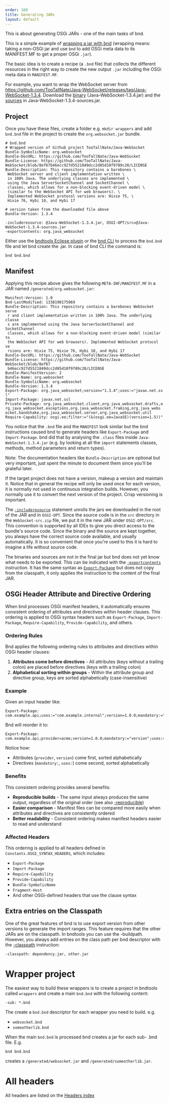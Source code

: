 ```yaml
---
order: 160
title: Generating JARs
layout: default
---
```


This is about generating OSGi JARs - one of the main tasks of bnd.

This is a simple example of [wrapping a jar with bnd](/chapters/390-wrapping.html) (wrapping means: taking a non-OSGi jar and use `bnd` to add OSGi meta data to its MANIFEST.MF to get a proper OSGi `.jar`). 

The basic idea is to create a recipe (a `.bnd` file) that collects the different resources in the right way to create the new output `.jar` including the OSGi meta data in `MANIFEST.MF`.

For example, you want to wrap the WebSocket server from https://github.com/TooTallNate/Java-WebSocket/releases/tag/Java-WebSocket-1.3.4. Download the [binary](https://github.com/TooTallNate/Java-WebSocket/releases/download/Java-WebSocket-1.3.4/Java-WebSocket-1.3.4.jar) (Java-WebSocket-1.3.4.jar) and the [sources](https://github.com/TooTallNate/Java-WebSocket/releases/download/Java-WebSocket-1.3.4/Java-WebSocket-1.3.4-sources.jar) in Java-WebSocket-1.3.4-sources.jar. 

## Project

Once you have these files, create a folder e.g. `mkdir wrappers` and add `bnd.bnd` file in the project to create the `org.websocket.jar` bundle.

    # bnd.bnd
    # Wrapped version of Github project TooTallNate/Java-WebSocket
    Bundle-SymbolicName: org.websocket
    Bundle-DocURL: https://github.com/TooTallNate/Java-WebSocket
    Bundle-License: https://github.com/TooTallNate/Java-WebSocket/blob/8ef67b46ecc927d5521849dcc2d85d10f9789c20/LICENSE
    Bundle-Description: This repository contains a barebones \
     WebSocket server and client implementation written \
     in 100% Java. The underlying classes are implemented \
     using the Java ServerSocketChannel and SocketChannel \
     classes, which allows for a non-blocking event-driven model \
     (similar to the WebSocket API for web browsers). \
     Implemented WebSocket protocol versions are: Hixie 75, \
     Hixie 76, Hybi 10, and Hybi 17

    # version taken from the downloaded file above
    Bundle-Version: 1.3.4

    -includeresource: @Java-WebSocket-1.3.4.jar, OSGI-OPT/src=@Java-WebSocket-1.3.4-sources.jar
    -exportcontents: org.java_websocket

Either use the [bndtools Eclipse plugin](https://bndtools.org/) or the [bnd CLI](/chapters/400-commands.html) to process the `bnd.bnd` file and let bnd create the .jar. In case of bnd CLI the command is:

    bnd bnd.bnd


## Manifest

Applying this recipe above gives the following `META-INF/MANIFEST.MF` in a JAR named `/generated/org.websocket.jar`:

    Manifest-Version: 1.0
    Bnd-LastModified: 1338190175969
    Bundle-Description: This repository contains a barebones WebSocket serve
     r and client implementation written in 100% Java. The underlying classe
     s are implemented using the Java ServerSocketChannel and SocketChannel 
     classes, which allows for a non-blocking event-driven model (similar to
     the WebSocket API for web browsers). Implemented WebSocket protocol ve
     rsions are: Hixie 75, Hixie 76, Hybi 10, and Hybi 17
    Bundle-DocURL: https://github.com/TooTallNate/Java-WebSocket
    Bundle-License: https://github.com/TooTallNate/Java-WebSocket/blob/8ef67
     b46ecc927d5521849dcc2d85d10f9789c20/LICENSE
    Bundle-ManifestVersion: 2
    Bundle-Name: org.websocket
    Bundle-SymbolicName: org.websocket
    Bundle-Version: 1.3.4
    Export-Package: org.java_websocket;version="1.3.4";uses:="javax.net.ss
    l"
    Import-Package: javax.net.ssl
    Private-Package: org.java_websocket.client,org.java_websocket.drafts,o
    rg.java_websocket.exceptions,org.java_websocket.framing,org.java_webs
    ocket.handshake,org.java_websocket.server,org.java_websocket.util
    Require-Capability: osgi.ee;filter:="(&(osgi.ee=JavaSE)(version=1.5))"



You notice that the `.bnd` file and the `MANIFEST` look similar but the bnd instructions caused bnd to generate headers like `Export-Package` and `Import-Package`. bnd did that by analysing the `.class` files inside `Java-WebSocket-1.3.4.jar` (e.g. by looking at all the `import` statements classes, methods, method parameters and return types).

Note: The documentation headers like `Bundle-Description` are optional but very important, just spent the minute to document them since you'll be grateful later.

If the target project does not have a version, makeup a version and maintain it. Notice that in general the recipe will only be used once for each version, it is normally not used in continuous integration builds. However, you normally use it to convert the next version of the project. Crisp versioning is important.

The [`-includeresource`](/instructions/includeresource.html) statement unrolls the jars we downloaded in the root of the JAR and in `OSGI-OPT`. Since the source code is in the `src` directory in the  `WebSocket-src.zip` file, we put it in the new JAR under `OSGI-OPT/src`. This convention is supported by all IDEs to give you direct access to the bundle's source code. Since the binary and the source are kept together, you always have the correct source code available, and usually automatically. It is so convenient that once you're used to this it is hard to imagine a life without source code.

The binaries and sources are not in the final jar but bnd does not yet know what needs to be exported. This can be indicated with the [`-exportcontents`](/instructions/exportcontents.html) instruction. It has the same syntax as [`Export-Package`](/heads/export_package.html) but does not copy from the classpath, it only applies the instruction to the content of the final JAR.

## OSGi Header Attribute and Directive Ordering

When bnd processes OSGi manifest headers, it automatically ensures consistent ordering of attributes and directives within header clauses. This ordering is applied to OSGi syntax headers such as `Export-Package`, `Import-Package`, `Require-Capability`, `Provide-Capability`, and others.

### Ordering Rules

Bnd applies the following ordering rules to attributes and directives within OSGi header clauses:

1. **Attributes come before directives** - All attributes (keys without a trailing colon) are placed before directives (keys with a trailing colon)
2. **Alphabetical sorting within groups** - Within the attribute group and directive group, keys are sorted alphabetically (case-insensitive)

### Example

Given an input header like:
```
Export-Package: com.example.api;uses:="com.example.internal";version=1.0.0;mandatory:="version";provider=acme
```

Bnd will reorder it to:
```
Export-Package: com.example.api;provider=acme;version=1.0.0;mandatory:="version";uses:="com.example.internal"
```

Notice how:
- Attributes (`provider`, `version`) come first, sorted alphabetically
- Directives (`mandatory:`, `uses:`) come second, sorted alphabetically

### Benefits

This consistent ordering provides several benefits:

- **Reproducible builds** - The same input always produces the same output, regardless of the original order (see also [-reproducible](/instructions/reproducible.html))
- **Easier comparison** - Manifest files can be compared more easily when attributes and directives are consistently ordered
- **Better readability** - Consistent ordering makes manifest headers easier to read and understand

### Affected Headers

This ordering is applied to all headers defined in `Constants.OSGI_SYNTAX_HEADERS`, which includes:
- `Export-Package`
- `Import-Package`
- `Require-Capability`
- `Provide-Capability`
- `Bundle-SymbolicName`
- `Fragment-Host`
- And other OSGi-defined headers that use the clause syntax

## Extra entries on the Classpath
One of the great features of bnd is to use export version from other versions to generate the import ranges. This feature requires that the other JARs are on the classpath. In bndtools you can use the -buildpath. However, you always add entries on the class path per bnd descriptor with the [-classpath](/instructions/classpath.html) instruction:

    -classpath: dependency.jar, other.jar

# Wrapper project


The easiest way to build these wrappers is to create a project in bndtools called `wrappers` and create a main `bnd.bnd` with the following content:


```
-sub: *.bnd
```

The create a `bnd.bnd` descriptor for each wrapper you need to build. e.g. 

- `websocket.bnd`
- `someotherlib.bnd`

When the main `bnd.bnd` is processed bnd creates a jar for each sub- .bnd file.
E.g. 

```
bnd bnd.bnd
```

creates a `/generated/websocket.jar` and `/generated/someotherlib.jar`.


# All headers

All headers are listed on the [Headers index](/chapters/800-headers.html)